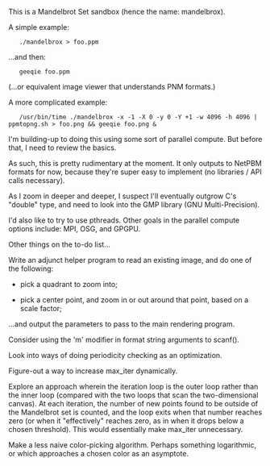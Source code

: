 This is a Mandelbrot Set sandbox (hence the name: mandelbrox).

A simple example:
```
   ./mandelbrox > foo.ppm
```
...and then:
```
   geeqie foo.ppm
```
(...or equivalent image viewer that understands PNM formats.)

A more complicated example:
```
   /usr/bin/time ./mandelbrox -x -1 -X 0 -y 0 -Y +1 -w 4096 -h 4096 | ppmtopng.sh > foo.png && geeqie foo.png &
```
I'm building-up to doing this using some sort of parallel compute.
But before that, I need to review the basics.

As such, this is pretty rudimentary at the moment.  It only outputs to
NetPBM formats for now, because they're super easy to implement (no
libraries / API calls necessary).

As I zoom in deeper and deeper, I suspect I'll eventually outgrow C's
"double" type, and need to look into the GMP library (GNU
Multi-Precision).

I'd also like to try to use pthreads.  Other goals in the parallel
compute options include: MPI, OSG, and GPGPU.

Other things on the to-do list...

Write an adjunct helper program to read an existing image, and do one
of the following:

 - pick a quadrant to zoom into;

 - pick a center point, and zoom in or out around that point, based on
   a scale factor;

...and output the parameters to pass to the main rendering program.

Consider using the 'm' modifier in format string arguments to scanf().

Look into ways of doing periodicity checking as an optimization.

Figure-out a way to increase max_iter dynamically.

Explore an approach wherein the iteration loop is the outer loop
rather than the inner loop (compared with the two loops that scan the
two-dimensional canvas).  At each iteration, the number of new points
found to be outside of the Mandelbrot set is counted, and the loop
exits when that number reaches zero (or when it "effectively" reaches
zero, as in when it drops below a chosen threshold).  This would
essentially make max_iter unnecessary.

Make a less naive color-picking algorithm.  Perhaps something
logarithmic, or which approaches a chosen color as an asymptote.
